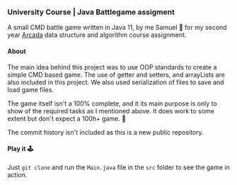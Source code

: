 ### University Course | Java Battlegame assigment

A small CMD battle game written in Java 11, by me Samuel 👋 for my second year [Arcada](https://www.arcada.fi/en) data structure and algorithm course assignment.

#### About
The main idea behind this project was to use OOP standards to create a simple CMD based game. The use of getter and setters, and arrayLists are also included in this project. We also used serialization of files to save and load game files.

The game itself isn't a 100% complete, and it its main purpose is only to show of the required tasks as I mentioned above. It does work to some extent but don't expect a 100h+ game. 🤭

The commit history isn't included as this is a new public repository.

#### Play it 🕹️

Just `git clone` and run the `Main.java` file in the `src` folder to see the game in action.
